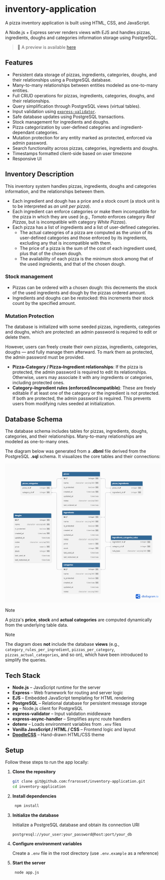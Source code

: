 # inventory-application

A pizza inventory application is built using HTML, CSS, and JavaScript.

A Node.js + Express server renders views with EJS and handles pizzas, ingredients, doughs and categories information storage using PostgreSQL.

> 🔗 A preview is available [here](https://inventory-application-kefq.onrender.com)

## Features
- Persistent data storage of pizzas, ingredients, categories, doughs, and their relationships using a PostgreSQL database.
- Many-to-many relationships between entities modeled as one-to-many entities.
- Full CRUD operations for pizzas, ingredients, categories, doughs, and their relationships.
- Query simplification through PostgreSQL views (virtual tables).
- Input validation using [`express-validator`](https://express-validator.github.io/).
- Safe database updates using PostgreSQL transactions.
- Stock management for ingredients and doughs.
- Pizza categorization by user-defined categories and ingredient-dependant categories.
- Mutation protection for any entity marked as protected, enforced via admin password.
- Search functionality across pizzas, categories, ingredients and doughs.
- Timestamps formatted client-side based on user timezone
- Responsive UI

## Inventory Description
This inventory system handles pizzas, ingredients, doughs and categories information, and the relationships between them.

- Each ingredient and dough has a price and a stock count (a stock unit is to be interpreted as *an unit per pizza*).
- Each ingredient can enforce categories or make them incompatible for the pizza in which they are used (e.g., *Tomato* enforces category *Red Pizzas*, but is incompatible with category *White Pizzas*).
- Each pizza has a list of ingredients and a list of user-defined categories.
  - The actual cateogries of a pizza are computed as the union of its user-defined categories and those enforced by its ingredients, excluding any that is incompatible with them.
  - The price of a pizza is the sum of the cost of each ingredient used, plus that of the chosen dough.
  - The availability of each pizza is the minimum stock among that of the used ingredients, and that of the chosen dough.

### Stock management

- Pizzas can be ordered with a chosen dough: this decrements the stock of the used ingredients and dough by the pizzas ordered amount.
- Ingredients and doughs can be restocked: this increments their stock count by the specified amount.

### Mutation Protection

The database is initialized with some seeded pizzas, ingredients, categories and doughs, which are protected: an admin password is required to edit or delete them.

However, users can freely create their own pizzas, ingredients, categories, doughs — and fully manage them afterward. To mark them as protected, the admin password must be provided.

- **Pizza–Category / Pizza–Ingredient relationships**: If the pizza is protected, the admin password is required to edit its relationships. Otherwise, users may associate it with any ingredients or categories, including protected ones.
- **Category–Ingredient rules (enforced/incompatible)**: These are freely editable if at least one of the category or the ingredient is not protected. If both are protected, the admin password is required. This prevents users from modifying rules seeded at initialization.

## Database Schema

The database schema includes tables for pizzas, ingredients, doughs, categories, and their relationships. Many-to-many relationships are modeled as one-to-many ones.

The diagram below was generated from a **.dbml** file derived from the PostgreSQL **.sql** schema. It visualizes the core tables and their connections:

![database diagram](https://raw.githubusercontent.com/frarosset/inventory-application/refs/heads/main/db/schema-inventory-application.png)

> [!NOTE]  
> A pizza's **price**, **stock** and **actual categories** are computed dynamically from the underlying table data.

> [!NOTE]  
> The diagram does **not** include the database **views** (e.g., `category_rules_per_ingredient`, `pizzas_per_category`, `pizzas_actual_categories`, and so on), which have been introduced to simplify the queries.

## Tech Stack

- **Node.js** – JavaScript runtime for the server
- **Express** – Web framework for routing and server logic
- **EJS** – Embedded JavaScript templating for HTML rendering
- **PostgreSQL** – Relational database for persistent message storage
- **pg** – Node.js client for PostgreSQL
- **express-validator** – Input validation middleware
- **express-async-handler** – Simplifies async route handlers
- **dotenv** – Loads environment variables from `.env` files
- **Vanilla JavaScript / HTML / CSS** – Frontend logic and layout
- [**DoodleCSS**](https://chr15m.github.io/DoodleCSS) – Hand-drawn HTML/CSS theme

## Setup

Follow these steps to run the app locally:

1. **Clone the repository**
   ```bash
   git clone git@github.com:frarosset/inventory-application.git
   cd inventory-application
   ```
2. **Install dependencies**
   ```bash
    npm install
   ```
3. **Initialize the database**
   
   Initialize a PostgreSQL database and obtain its connection URI
   ```
   postgresql://your_user:your_password@host:port/your_db
   ```
5. **Configure environment variables**
   
   Create a `.env` file in the root directory (use `.env.example` as a reference)
   
7. **Start the server**
   ```bash
    node app.js
   ```
